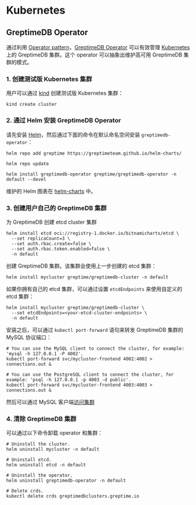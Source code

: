 # Kubernetes

## GreptimeDB Operator

通过利用 [Operator pattern](https://kubernetes.io/docs/concepts/extend-kubernetes/operator/)，[GreptimeDB Operator](https://github.com/GreptimeTeam/greptimedb-operator) 可以有效管理 [Kubernetes](https://kubernetes.io/) 上的 GreptimeDB 集群。这个 operator 可以抽象出维护高可用 GreptimeDB 集群的模式。

### 1. 创建测试版 Kubernetes 集群

用户可以通过 [kind][4] 创建测试版 Kubernetes 集群：

```shell
kind create cluster
```

### 2. 通过 Helm 安装 GreptimeDB Operator

请先安装 [Helm][5]，然后通过下面的命令在默认命名空间安装 `greptimedb-operator`：

```shell
helm repo add greptime https://greptimeteam.github.io/helm-charts/
```

```shell
helm repo update
```

```shell
helm install greptimedb-operator greptime/greptimedb-operator -n default --devel
```

维护的 Helm 图表在 [helm-charts][6] 中。

### 3. 创建用户自己的 GreptimeDB 集群

为 GreptimeDB 创建 etcd cluster 集群

```shell
helm install etcd oci://registry-1.docker.io/bitnamicharts/etcd \
  --set replicaCount=3 \
  --set auth.rbac.create=false \
  --set auth.rbac.token.enabled=false \
  -n default
```

创建 GreptimeDB 集群。该集群会使用上一步创建的 etcd 集群：

```shell
helm install mycluster greptime/greptimedb-cluster -n default
```

如果你拥有自己的 etcd 集群，可以通过设置 `etcdEndpoints` 来使用自定义的 etcd 集群：

```shell
helm install mycluster greptime/greptimedb-cluster \
  --set etcdEndpoints=<your-etcd-cluster-endpoints> \
  -n default
```

安装之后，可以通过 `kubectl port-forward` 语句来转发 GreptimeDB 集群的 MySQL 协议端口：

```shell
# You can use the MySQL client to connect the cluster, for example: 'mysql -h 127.0.0.1 -P 4002'.
kubectl port-forward svc/mycluster-frontend 4002:4002 > connections.out &

# You can use the PostgreSQL client to connect the cluster, for example: 'psql -h 127.0.0.1 -p 4003 -d public'.
kubectl port-forward svc/mycluster-frontend 4003:4003 > connections.out &
```

然后可以通过 MySQL 客户端[访问集群](/getting-started/try-out-greptimedb.md#Connect)

### 4. 清除 GreptimeDB 集群

可以通过以下命令卸载 operator 和集群：

```shell
# Uninstall the cluster.
helm uninstall mycluster -n default
```

```shell
# Uninstall etcd.
helm uninstall etcd -n default
```

```shell
# Uninstall the operator.
helm uninstall greptimedb-operator -n default
```

```shell
# Delete crds.
kubectl delete crds greptimedbclusters.greptime.io
```

[1]: https://github.com/GreptimeTeam/greptimedb-operator
[4]: https://kind.sigs.k8s.io/docs/user/quick-start/
[5]: https://helm.sh/docs/intro/install/
[6]: https://github.com/GreptimeTeam/helm-charts
